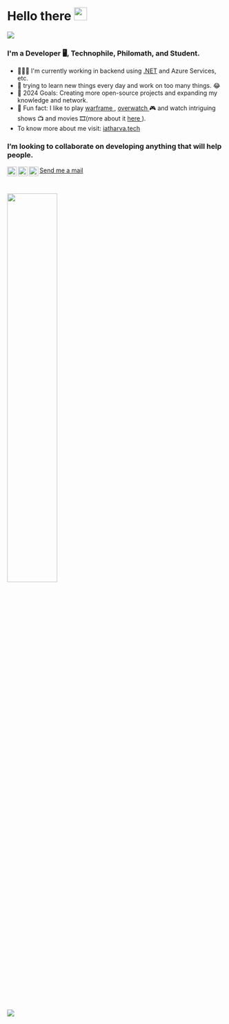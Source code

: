 
# Hello there <img src="https://raw.githubusercontent.com/aemmadi/aemmadi/master/wave.gif" width="30px">
![](https://komarev.com/ghpvc/?username=iatharva&style=flat-square)
### I'm a Developer 🖥, Technophile, Philomath, and Student.

- 👨🏽‍💻 I'm currently working in backend using <a href="https://dotnet.microsoft.com/">.NET</a> and Azure Services, etc.
- 🧐 trying to learn new things every day and work on too many things. 😂
- 🥅 2024 Goals: Creating more open-source projects and expanding my knowledge and network.
- 📓 Fun fact: I like to play <a href="https://www.warframe.com/game">warframe </a>, <a href="https://overwatch.blizzard.com/en-us/">overwatch </a>🎮 and watch intriguing shows 📺 and movies 🎞(more about it <a href="https://www.instagram.com/ronin_daedalus/">here </a>).
- To know more about me visit: <a href="https://iatharva.tech"> iatharva.tech </a>

### I’m looking to collaborate on developing anything that will help people.

[<img align="left" alt="iatharva_ | Twitter" width="22px" src="https://raw.githubusercontent.com/rahuldkjain/github-profile-readme-generator/master/src/images/icons/Social/twitter.svg" />][twitter]
[<img align="left" alt="Atharva I | linkedin" width="22px" src="https://raw.githubusercontent.com/rahuldkjain/github-profile-readme-generator/master/src/images/icons/Social/linked-in-alt.svg" />][linkedin]
[<img align="left" alt="iatharva | Stackoverflow" width="22px" src="https://raw.githubusercontent.com/rahuldkjain/github-profile-readme-generator/master/src/images/icons/Social/stack-overflow.svg" />][StackOverflow]
<a href="mailto:atharva464@gmail.com"> Send me a mail </a>
<br>

[twitter]: https://twitter.com/iatharva_ 
[linkedin]: https://www.linkedin.com/in/iatharva/
[stackoverflow]: https://stackoverflow.com/users/5891477/iatharva
<br>

<img width="48%" src="https://github-readme-stats.vercel.app/api?username=iatharva&&show_icons=true&title_color=ffffff&icon_color=9a8a7a&text_color=daf7dc&bg_color=2b2b2b&show=reviews,discussions_started,discussions_answered,prs_merged,prs_merged_percentage" />



![](https://hit.yhype.me/github/profile?user_id=25875102)
